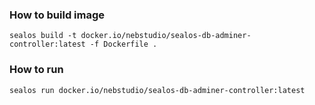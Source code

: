 ### How to build image

```shell
sealos build -t docker.io/nebstudio/sealos-db-adminer-controller:latest -f Dockerfile .
```

### How to run

```shell
sealos run docker.io/nebstudio/sealos-db-adminer-controller:latest
```
